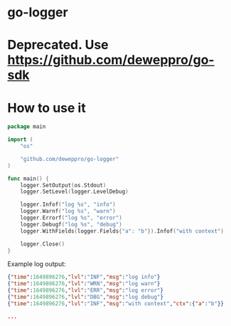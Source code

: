 # go-logger

# Deprecated. Use https://github.com/deweppro/go-sdk

# How to use it

```go
package main

import (
	"os"

	"github.com/deweppro/go-logger"
)

func main() {
	logger.SetOutput(os.Stdout)
	logger.SetLevel(logger.LevelDebug)

	logger.Infof("log %s", "info")
	logger.Warnf("log %s", "warn")
	logger.Errorf("log %s", "error")
	logger.Debugf("log %s", "debug")
	logger.WithFields(logger.Fields{"a": "b"}).Infof("with context")

	logger.Close()
}
```

Example log output:
```json
{"time":1649896276,"lvl":"INF","msg":"log info"}
{"time":1649896276,"lvl":"WRN","msg":"log warn"}
{"time":1649896276,"lvl":"ERR","msg":"log error"}
{"time":1649896276,"lvl":"DBG","msg":"log debug"}
{"time":1649896276,"lvl":"INF","msg":"with context","ctx":{"a":"b"}}

...
```
